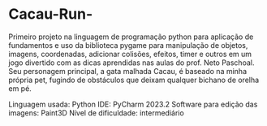 # Cacau-Run-

Primeiro projeto na linguagem de programação python para aplicação de fundamentos e uso da biblioteca pygame para manipulação de objetos, imagens, coordenadas, adicionar colisões, efeitos, timer e outros em um jogo divertido com as dicas aprendidas nas aulas do prof. Neto Paschoal. Seu personagem principal, a gata malhada Cacau, é baseado na minha própria pet, fugindo de obstáculos que deixam qualquer bichano de orelha em pé.

Linguagem usada: Python
IDE: PyCharm 2023.2
Software para edição das imagens: Paint3D
Nível de dificuldade: intermediário
